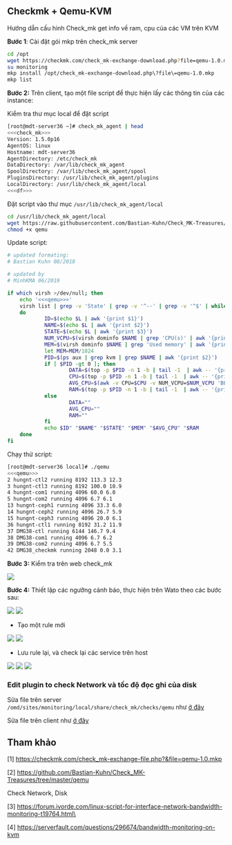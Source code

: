 ## Checkmk + Qemu-KVM

Hướng dẫn cấu hình Check_mk get info về ram, cpu của các VM trên KVM

**Bước 1**: Cài đặt gói mkp trên check_mk server 

```sh
cd /opt
wget https://checkmk.com/check_mk-exchange-download.php?file=qemu-1.0.mkp
su monitoring
mkp install /opt/check_mk-exchange-download.php\?file\=qemu-1.0.mkp
mkp list
```

**Bước 2:** Trên client, tạo một file script để thực hiện lấy các thông tin của các instance:

Kiểm tra thư mục local để đặt script

```sh
[root@mdt-server36 ~]# check_mk_agent | head
<<<check_mk>>>
Version: 1.5.0p16
AgentOS: linux
Hostname: mdt-server36
AgentDirectory: /etc/check_mk
DataDirectory: /var/lib/check_mk_agent
SpoolDirectory: /var/lib/check_mk_agent/spool
PluginsDirectory: /usr/lib/check_mk_agent/plugins
LocalDirectory: /usr/lib/check_mk_agent/local
<<<df>>>
```

Đặt script vào thư mục 	`/usr/lib/check_mk_agent/local`

```sh
cd /usr/lib/check_mk_agent/local
wget https://raw.githubusercontent.com/Bastian-Kuhn/Check_MK-Treasures/master/qemu/src/agents/plugins/qemu
chmod +x qemu
```

Update script:

```sh
# updated formating:
# Bastian Kuhn 08/2018

# updated by
# MinhKMA 06/2019

if which virsh >/dev/null; then
    echo '<<<qemu>>>'
    virsh list | grep -v 'State' | grep -v '^--' | grep -v '^$' | while read L
    do
            ID=$(echo $L | awk '{print $1}')
            NAME=$(echo $L | awk '{print $2}')
            STATE=$(echo $L | awk '{print $3}')
            NUM_VCPU=$(virsh dominfo $NAME | grep 'CPU(s)' | awk '{print $2}')
            MEM=$(virsh dominfo $NAME | grep 'Used memory' | awk '{print $3}')
            let MEM=MEM/1024
            PID=$(ps aux | grep kvm | grep $NAME | awk '{print $2}')
            if [ $PID -gt 0 ]; then
                    DATA=$(top -p $PID -n 1 -b | tail -1  | awk -- '{print $9" "$10}')
                    CPU=$(top -p $PID -n 1 -b | tail -1  | awk -- '{print $9}')
                    AVG_CPU=$(awk -v CPU=$CPU -v NUM_VCPU=$NUM_VCPU 'BEGIN { print  ( CPU / NUM_VCPU ) }')
                    RAM=$(top -p $PID -n 1 -b | tail -1  | awk -- '{print $10}')
            else
                    DATA=""
                    AVG_CPU=""
                    RAM=""
            fi
            echo $ID" "$NAME" "$STATE" "$MEM" "$AVG_CPU" "$RAM
    done
fi
```


Chạy thử script:

```sh
[root@mdt-server36 local]# ./qemu
<<<qemu>>>
2 hungnt-ctl2 running 8192 113.3 12.3
3 hungnt-ctl3 running 8192 100.0 10.9
4 hungnt-com1 running 4096 60.0 6.0
5 hungnt-com2 running 4096 6.7 6.1
13 hungnt-ceph1 running 4096 33.3 6.0
14 hungnt-ceph2 running 4096 26.7 5.9
15 hungnt-ceph3 running 4096 20.0 6.1
36 hungnt-ctl1 running 8192 31.2 11.9
37 DMG38-ctl running 6144 146.7 9.4
38 DMG38-com1 running 4096 6.7 6.2
39 DMG38-com2 running 4096 6.7 5.5
42 DMG38_checkmk running 2048 0.0 3.1
```

**Bước 3:** Kiểm tra trên web check_mk

<img src="img/33.png">

**Bước 4:** Thiết lập các ngưỡng cảnh báo, thực hiện trên Wato theo các bước sau:

<img src="img/34.png">

<img src="img/35.png">

* Tạo một rule mới 

<img src="img/36.png">

<img src="img/37.png">

* Lưu rule lại, và check lại các service trên host

<img src="img/38.png">

<img src="img/39.png">

<img src="img/40.png">

### Edit plugin to check Network và tốc độ đọc ghi của disk

Sửa file trên server `/omd/sites/monitoring/local/share/check_mk/checks/qemu` như [ở đây](script/check_mk-qemu-agent.sh)

Sửa file trên client như [ở đây](script/check_mk-qemu-server.py)


## Tham khảo

[1] https://checkmk.com/check_mk-exchange-file.php?&file=qemu-1.0.mkp

[2] https://github.com/Bastian-Kuhn/Check_MK-Treasures/tree/master/qemu

Check Network, Disk

[3] https://forum.ivorde.com/linux-script-for-interface-network-bandwidth-monitoring-t19764.html\

[4] https://serverfault.com/questions/296674/bandwidth-monitoring-on-kvm